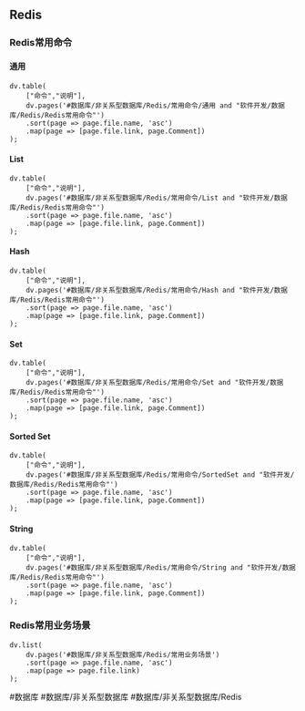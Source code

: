 ## Redis

### Redis常用命令
#### 通用
```dataviewjs
dv.table(
	["命令","说明"],
	dv.pages('#数据库/非关系型数据库/Redis/常用命令/通用 and "软件开发/数据库/Redis/Redis常用命令"')
	.sort(page => page.file.name, 'asc')
	.map(page => [page.file.link, page.Comment])
);
```

#### List
```dataviewjs
dv.table(
	["命令","说明"],
	dv.pages('#数据库/非关系型数据库/Redis/常用命令/List and "软件开发/数据库/Redis/Redis常用命令"')
	.sort(page => page.file.name, 'asc')
	.map(page => [page.file.link, page.Comment])
);
```

#### Hash
```dataviewjs
dv.table(
	["命令","说明"],
	dv.pages('#数据库/非关系型数据库/Redis/常用命令/Hash and "软件开发/数据库/Redis/Redis常用命令"')
	.sort(page => page.file.name, 'asc')
	.map(page => [page.file.link, page.Comment])
);
```

#### Set
```dataviewjs
dv.table(
	["命令","说明"],
	dv.pages('#数据库/非关系型数据库/Redis/常用命令/Set and "软件开发/数据库/Redis/Redis常用命令"')
	.sort(page => page.file.name, 'asc')
	.map(page => [page.file.link, page.Comment])
);
```

#### Sorted Set
```dataviewjs
dv.table(
	["命令","说明"],
	dv.pages('#数据库/非关系型数据库/Redis/常用命令/SortedSet and "软件开发/数据库/Redis/Redis常用命令"')
	.sort(page => page.file.name, 'asc')
	.map(page => [page.file.link, page.Comment])
);
```

#### String
```dataviewjs
dv.table(
	["命令","说明"],
	dv.pages('#数据库/非关系型数据库/Redis/常用命令/String and "软件开发/数据库/Redis/Redis常用命令"')
	.sort(page => page.file.name, 'asc')
	.map(page => [page.file.link, page.Comment])
);
```

### Redis常用业务场景
```dataviewjs
dv.list(
	dv.pages('#数据库/非关系型数据库/Redis/常用业务场景')
	.sort(page => page.file.name, 'asc')
	.map(page => page.file.link)
);
```

#数据库 #数据库/非关系型数据库 #数据库/非关系型数据库/Redis
